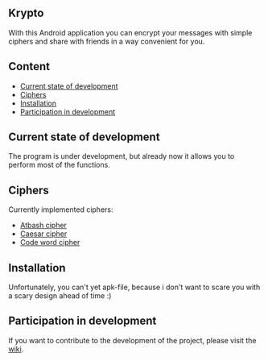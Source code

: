 ## Krypto ##
With this Android application you can encrypt your messages with simple ciphers and share with friends in a way convenient for you.

## Content ##
- [Current state of development](#Current-state-of-development)
- [Ciphers](#Ciphers)
- [Installation](#Installation)
- [Participation in development](#Participation-in-development)

## Current state of development ##
The program is under development, but already now it allows you to perform most of the functions.

## Ciphers ##
Currently implemented ciphers:
- [Atbash cipher](https://github.com/VitasSalvantes/Simple-Examples#atbashcipher)
- [Caesar cipher](https://github.com/VitasSalvantes/Simple-Examples#caesarcipher)
- [Code word cipher](https://github.com/VitasSalvantes/Simple-Examples#codewordcipher)

## Installation ##
Unfortunately, you can't yet apk-file, because i don't want to scare you with a scary design ahead of time :)

## Participation in development ##
If you want to contribute to the development of the project, please visit the [wiki](https://github.com/VitasSalvantes/Krypto/wiki).